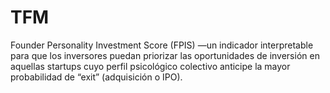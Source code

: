 # TFM
Founder Personality Investment Score (FPIS) —un indicador interpretable para que los inversores puedan priorizar las oportunidades de inversión en aquellas startups cuyo perfil psicológico colectivo anticipe la mayor probabilidad de “exit” (adquisición o IPO).
